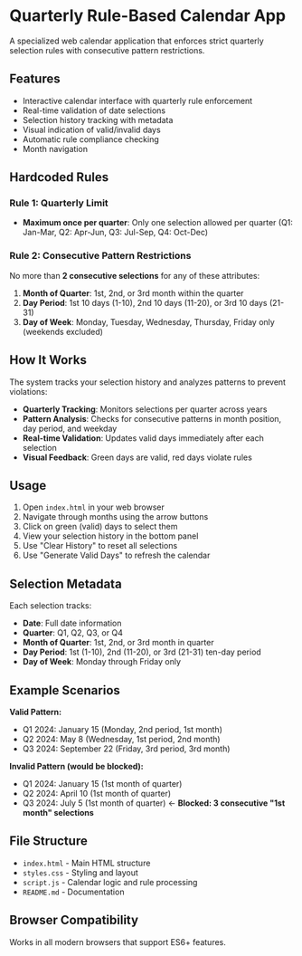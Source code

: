 # Quarterly Rule-Based Calendar App

A specialized web calendar application that enforces strict quarterly selection rules with consecutive pattern restrictions.

## Features

- Interactive calendar interface with quarterly rule enforcement
- Real-time validation of date selections
- Selection history tracking with metadata
- Visual indication of valid/invalid days
- Automatic rule compliance checking
- Month navigation

## Hardcoded Rules

### Rule 1: Quarterly Limit
- **Maximum once per quarter**: Only one selection allowed per quarter (Q1: Jan-Mar, Q2: Apr-Jun, Q3: Jul-Sep, Q4: Oct-Dec)

### Rule 2: Consecutive Pattern Restrictions
No more than **2 consecutive selections** for any of these attributes:

1. **Month of Quarter**: 1st, 2nd, or 3rd month within the quarter
2. **Day Period**: 1st 10 days (1-10), 2nd 10 days (11-20), or 3rd 10 days (21-31)
3. **Day of Week**: Monday, Tuesday, Wednesday, Thursday, Friday only (weekends excluded)

## How It Works

The system tracks your selection history and analyzes patterns to prevent violations:

- **Quarterly Tracking**: Monitors selections per quarter across years
- **Pattern Analysis**: Checks for consecutive patterns in month position, day period, and weekday
- **Real-time Validation**: Updates valid days immediately after each selection
- **Visual Feedback**: Green days are valid, red days violate rules

## Usage

1. Open `index.html` in your web browser
2. Navigate through months using the arrow buttons
3. Click on green (valid) days to select them
4. View your selection history in the bottom panel
5. Use "Clear History" to reset all selections
6. Use "Generate Valid Days" to refresh the calendar

## Selection Metadata

Each selection tracks:
- **Date**: Full date information
- **Quarter**: Q1, Q2, Q3, or Q4
- **Month of Quarter**: 1st, 2nd, or 3rd month in quarter
- **Day Period**: 1st (1-10), 2nd (11-20), or 3rd (21-31) ten-day period
- **Day of Week**: Monday through Friday only

## Example Scenarios

**Valid Pattern:**
- Q1 2024: January 15 (Monday, 2nd period, 1st month)
- Q2 2024: May 8 (Wednesday, 1st period, 2nd month)
- Q3 2024: September 22 (Friday, 3rd period, 3rd month)

**Invalid Pattern (would be blocked):**
- Q1 2024: January 15 (1st month of quarter)
- Q2 2024: April 10 (1st month of quarter) 
- Q3 2024: July 5 (1st month of quarter) ← **Blocked: 3 consecutive "1st month" selections**

## File Structure

- `index.html` - Main HTML structure
- `styles.css` - Styling and layout
- `script.js` - Calendar logic and rule processing
- `README.md` - Documentation

## Browser Compatibility

Works in all modern browsers that support ES6+ features.